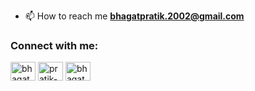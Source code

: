 - 📫 How to reach me **bhagatpratik.2002@gmail.com**

<h3 align="left">Connect with me:</h3>
<p align="left">
<a href="https://twitter.com/bhagatpratik07" target="blank"><img align="center" src="https://raw.githubusercontent.com/rahuldkjain/github-profile-readme-generator/master/src/images/icons/Social/twitter.svg" alt="bhagatpratik07" height="30" width="40" /></a>
<a href="https://linkedin.com/in/pratik-bhagat07" target="blank"><img align="center" src="https://raw.githubusercontent.com/rahuldkjain/github-profile-readme-generator/master/src/images/icons/Social/linked-in-alt.svg" alt="pratik-bhagat07" height="30" width="40" /></a>
<a href="https://dev.to/bhagatpratik07" target="blank"><img align="center" src="https://cdn.jsdelivr.net/npm/simple-icons@3.0.1/icons/dev-dot-to.svg" alt="bhagatpratik07" height="30" width="40" /></a>

</p>




